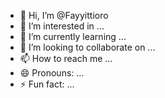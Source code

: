 - 👋 Hi, I’m @Fayyittioro
- 👀 I’m interested in ...
- 🌱 I’m currently learning ...
- 💞️ I’m looking to collaborate on ...
- 📫 How to reach me ...
- 😄 Pronouns: ...
- ⚡ Fun fact: ...

<!---
Fayyittioro/Fayyittioro is a ✨ special ✨ repository because its `README.md` (this file) appears on your GitHub profile.
You can click the Preview link to take a look at your changes.
--->
